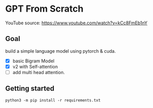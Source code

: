 # GPT From Scratch

YouTube source: https://www.youtube.com/watch?v=kCc8FmEb1nY

## Goal

build a simple language model using pytorch & cuda.

- [x] basic Bigram Model
- [x] v2 with Self-attention
- [ ] add multi head attention.

## Getting started

```
python3 -m pip install -r requirements.txt
```
